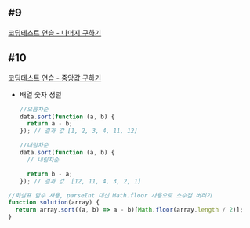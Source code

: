 ## #9

[코딩테스트 연습 - 나머지 구하기](https://school.programmers.co.kr/learn/courses/30/lessons/120810)

## #10

[코딩테스트 연습 - 중앙값 구하기](https://school.programmers.co.kr/learn/courses/30/lessons/120811)

- 배열 숫자 정렬
  ```jsx
  //오름차순
  data.sort(function (a, b) {
    return a - b;
  }); // 결과 값 [1, 2, 3, 4, 11, 12]

  //내림차순
  data.sort(function (a, b) {
    // 내림차순

    return b - a;
  }); // 결과 값  [12, 11, 4, 3, 2, 1]
  ```

```jsx
//화살표 함수 사용, parseInt 대신 Math.floor 사용으로 소수점 버리기
function solution(array) {
  return array.sort((a, b) => a - b)[Math.floor(array.length / 2)];
}
```
